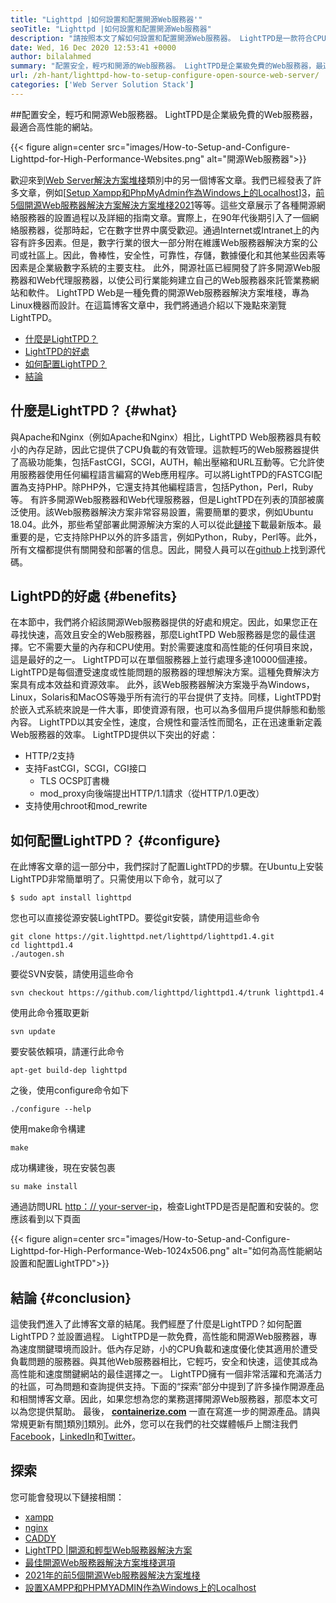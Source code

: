 ```yaml
---
title: "Lighttpd |如何設置和配置開源Web服務器'" 
seoTitle: "Lighttpd |如何設置和配置開源Web服務器" 
description: "請按照本文了解如何設置和配置開源Web服務器。 LightTPD是一款符合CPU負載控制的符合性Web服務器。" 
date: Wed, 16 Dec 2020 12:53:41 +0000
author: bilalahmed
summary: "配置安全，輕巧和開源的Web服務器。 LightTPD是企業級免費的Web服務器，最適合高性能的網站。" 
url: /zh-hant/lighttpd-how-to-setup-configure-open-source-web-server/
categories: ['Web Server Solution Stack']
---
```


##配置安全，輕巧和開源Web服務器。 LightTPD是企業級免費的Web服務器，最適合高性能的網站。

{{< figure align=center src="images/How-to-Setup-and-Configure-Lighttpd-for-High-Performance-Websites.png" alt="開源Web服務器">}}

歡迎來到[Web Server解決方案堆棧][1]類別中的另一個博客文章。我們已經發表了許多文章，例如[[Setup Xampp和PhpMyAdmin作為Windows上的Localhost][2]][3]，[前5個開源Web服務器解決方案解決方案堆棧2021][4]等等。這些文章展示了各種開源網絡服務器的設置過程以及詳細的指南文章。實際上，在90年代後期引入了一個網絡服務器，從那時起，它在數字世界中廣受歡迎。通過Internet或Intranet上的內容有許多因素。但是，數字行業的很大一部分附在維護Web服務器解決方案的公司或社區上。因此，魯棒性，安全性，可靠性，存儲，數據優化和其他某些因素等因素是企業級數字系統的主要支柱。
此外，開源社區已經開發了許多開源Web服務器和Web代理服務器，以使公司行業能夠建立自己的Web服務器來託管業務網站和軟件。 LightTPD Web是一種免費的開源Web服務器解決方案堆棧，專為Linux機器而設計。在這篇博客文章中，我們將通過介紹以下幾點來瀏覽LightTPD。
  * [什麼是LightTPD？][5]
  * [LightTPD的好處][6]
  * [如何配置LightTPD？][7]
  * [結論][8]

## 什麼是LightTPD？ {#what}

與Apache和Nginx（例如Apache和Nginx）相比，LightTPD Web服務器具有較小的內存足跡，因此它提供了CPU負載的有效管理。這款輕巧的Web服務器提供了高級功能集，包括FastCGI，SCGI，AUTH，輸出壓縮和URL互動等。它允許使用服務器使用任何編程語言編寫的Web應用程序。可以將LightTPD的FASTCGI配置為支持PHP。除PHP外，它還支持其他編程語言，包括Python，Perl，Ruby等。
有許多開源Web服務器和Web代理服務器，但是LightTPD在列表的頂部被廣泛使用。該Web服務器解決方案非常容易設置，需要簡單的要求，例如Ubuntu 18.04。此外，那些希望部署此開源解決方案的人可以從此[鏈接][9]下載最新版本。最重要的是，它支持除PHP以外的許多語言，例如Python，Ruby，Perl等。此外，所有文檔都提供有關開發和部署的信息。因此，開發人員可以在[github][10]上找到源代碼。

## LightPD的好處 {#benefits}

在本節中，我們將介紹該開源Web服務器提供的好處和規定。因此，如果您正在尋找快速，高效且安全的Web服務器，那麼LightTPD Web服務器是您的最佳選擇。它不需要大量的內存和CPU使用。對於需要速度和高性能的任何項目來說，這是最好的之一。 LightTPD可以在單個服務器上並行處理多達10000個連接。 LightTPD是每個遭受速度或性能問題的服務器的理想解決方案。這種免費解決方案具有成本效益和資源效率。
此外，該Web服務器解決方案幾乎為Windows，Linux，Solaris和MacOS等幾乎所有流行的平台提供了支持。同樣，LightTPD對於嵌入式系統來說是一件大事，即使資源有限，也可以為多個用戶提供靜態和動態內容。 LightTPD以其安全性，速度，合規性和靈活性而聞名，正在迅速重新定義Web服務器的效率。
LightTPD提供以下突出的好處：
  * HTTP/2支持
* 支持FastCGI，SCGI，CGI接口
  * TLS OCSP訂書機
  * mod_proxy向後端提出HTTP/1.1請求（從HTTP/1.0更改）
* 支持使用chroot和mod_rewrite

## 如何配置LightTPD？ {#configure}

在此博客文章的這一部分中，我們探討了配置LightTPD的步驟。在Ubuntu上安裝LightTPD非常簡單明了。只需使用以下命令，就可以了
```
$ sudo apt install lighttpd
```
您也可以直接從源安裝LightTPD。要從git安裝，請使用這些命令
```
git clone https://git.lighttpd.net/lighttpd/lighttpd1.4.git
cd lighttpd1.4
./autogen.sh
```
要從SVN安裝，請使用這些命令
```
svn checkout https://github.com/lighttpd/lighttpd1.4/trunk lighttpd1.4
```
使用此命令獲取更新
```
svn update
```
要安裝依賴項，請運行此命令
```
apt-get build-dep lighttpd
```
之後，使用configure命令如下
```
./configure --help
```
使用make命令構建
```
make
```
成功構建後，現在安裝包裹
```
su make install
```
通過訪問URL [http：// your-server-ip][11]，檢查LightTPD是否是配置和安裝的。您應該看到以下頁面

{{< figure align=center src="images/How-to-Setup-and-Configure-Lighttpd-for-High-Performance-Web-1024x506.png" alt="如何為高性能網站設置和配置LightTPD">}}


## 結論 {#conclusion}

這使我們進入了此博客文章的結尾。我們經歷了什麼是LightTPD？如何配置LightTPD？並設置過程。 LightTPD是一款免費，高性能和開源Web服務器，專為速度關鍵環境而設計。低內存足跡，小的CPU負載和速度優化使其適用於遭受負載問題的服務器。與其他Web服務器相比，它輕巧，安全和快速，這使其成為高性能和速度關鍵網站的最佳選擇之一。 LightTPD擁有一個非常活躍和充滿活力的社區，可為問題和查詢提供支持。下面的“探索”部分中提到了許多操作開源產品和相關博客文章。因此，如果您想為您的業務選擇開源Web服務器，那麼本文可以為您提供幫助。
最後，  **[containerize.com][12]**  一直在寫進一步的開源產品。請與常規更新有關[1]類別[1]類別。此外，您可以在我們的社交媒體帳戶上關注我們[Facebook][13]，[LinkedIn][14]和[Twitter][15]。

## 探索
您可能會發現以下鏈接相關：
  * [xampp][16]
  * [nginx][17]
  * [CADDY][18]
  * [LightTPD |開源和輕型Web服務器解決方案][19]
  * [最佳開源Web服務器解決方案堆棧選項][1]
  * [2021年的前5個開源Web服務器解決方案堆棧][4]
  * [設置XAMPP和PHPMYADMIN作為Windows上的Localhost][2]



 [1]: https://products.containerize.com/solution-stack/
 [2]: https://blog.containerize.com/database-management-software/how-to-setup-xampp-and-phpmyadmin-as-localhost-on-windows/
 [3]: https://blog.containerize.com/2020/12/16/setup-and-configure-lighttpd-web-server-for-high-performance-websites/
 [4]: https://blog.containerize.com/2021/01/08/top-5-open-source-web-server-solution-stacks-in-2021/
 [5]: #what
 [6]: #benefits
 [7]: #configure
 [8]: #conclusion
 [9]: http://www.lighttpd.net/download/
 [10]: https://github.com/lighttpd/lighttpd1.4
 [11]: http://your-server-ip/
 [12]: https://www.containerize.com/
 [13]: https://web.facebook.com/containerize
 [14]: https://www.linkedin.com/company/containerize/
 [15]: https://twitter.com/containerize_co
 [16]: https://products.containerize.com/solution-stack/xampp/
 [17]: https://products.containerize.com/solution-stack/nginx/
 [18]: https://products.containerize.com/solution-stack/caddy/
 [19]: https://products.containerize.com/solution-stack/lighttpd
